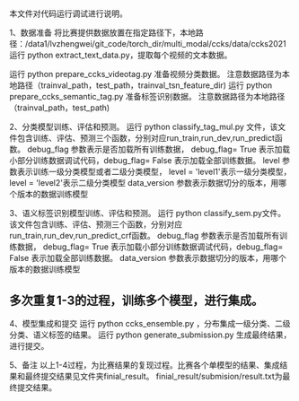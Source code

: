## 
本文件对代码运行调试进行说明。

1、数据准备
  将比赛提供数据放置在指定路径下，本地路径：/data1/lvzhengwei/git_code/torch_dir/multi_modal/ccks/data/ccks2021
  运行  python extract_text_data.py，提取每个视频的文本数据。

  运行 python prepare_ccks_videotag.py  准备视频分类数据。  注意数据路径为本地路径（trainval_path，test_path，trainval_tsn_feature_dir)
  运行 python  prepare_ccks_semantic_tag.py  准备标签识别数据。  注意数据路径为本地路径（trainval_path，test_path)


2、分类模型训练、评估和预测。
  运行 python classify_tag_mul.py 文件，该文件包含训练、评估、预测三个函数，分别对应run_train,run_dev,run_predict函数。
  debug_flag 参数表示是否加载所有训练数据， debug_flag= True 表示加载小部分训练数据调试代码，debug_flag= False 表示加载全部训练数据。
  level 参数表示训练一级分类模型或者二级分类模型，  level = 'level1'表示一级分类模型，level = 'level2'表示二级分类模型
  data_version 参数表示数据切分的版本，用哪个版本的数据训练模型

3、语义标签识别模型训练、评估和预测。
  运行 python classify_sem.py文件。该文件包含训练、评估、预测三个函数，分别对应run_train,run_dev,run_predict_crf函数。
  debug_flag 参数表示是否加载所有训练数据， debug_flag= True 表示加载小部分训练数据调试代码，debug_flag= False 表示加载全部训练数据。
  data_version 参数表示数据切分的版本，用哪个版本的数据训练模型

## 多次重复1-3的过程，训练多个模型，进行集成。
4、模型集成和提交
  运行 python ccks_ensemble.py ，分布集成一级分类、二级分类、语义标签的结果。
  运行 python  generate_submission.py  生成最终结果，进行提交。


5、备注
  以上1-4过程，为比赛结果的复现过程。比赛各个单模型的结果、集成结果和最终提交结果见文件夹finial_result。
  finial_result/submision/result.txt为最终提交结果。

